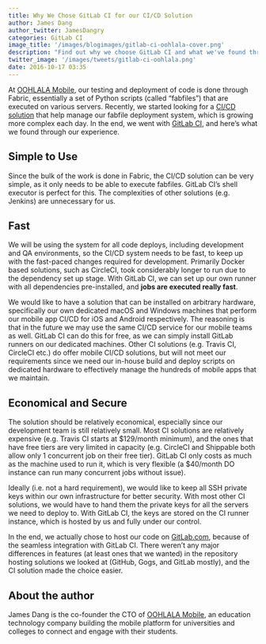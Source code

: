```yaml
---
title: Why We Chose GitLab CI for our CI/CD Solution
author: James Dang
author_twitter: JamesDangry
categories: GitLab CI
image_title: '/images/blogimages/gitlab-ci-oohlala-cover.png'
description: "Find out why we choose GitLab CI and what we've found through our experience using it."
twitter_image: '/images/tweets/gitlab-ci-oohlala.png'
date: 2016-10-17 03:35
---
```



At [OOHLALA Mobile][oohlala], our testing and deployment of code is done 
through Fabric, essentially a set of Python scripts (called “fabfiles”) that 
are executed on various servers. Recently, we started looking for a [CI/CD solution][ci-cd] 
that help manage our fabfile deployment system, which is growing 
more complex each day. In the end, we went with [GitLab CI][gitlab-ci], and here’s what we 
found through our experience.

## Simple to Use
Since the bulk of the work is done in Fabric, the CI/CD solution can be very simple, 
as it only needs to be able to execute fabfiles. GitLab CI’s shell executor is perfect 
for this. The complexities of other solutions (e.g. Jenkins) are unnecessary for us.

## Fast

We will be using the system for all code deploys, including development and QA environments, 
so the CI/CD system needs to be fast, to keep up with the fast-paced changes required for 
development. Primarily Docker based solutions, such as CircleCI, took considerably longer 
to run due to the dependency set up stage. With GitLab CI, we can set up our own runner 
with all dependencies pre-installed, and **jobs are executed really fast**.

We would like to have a solution that can be installed on arbitrary hardware, specifically 
our own dedicated macOS and Windows machines that perform our mobile app CI/CD for iOS and 
Android respectively. The reasoning is that in the future we may use the same CI/CD service 
for our mobile teams as well. GitLab CI can do this for free, as we can simply install GitLab 
runners on our dedicated machines. Other CI solutions (e.g. Travis CI, CircleCI etc.) 
do offer mobile CI/CD solutions, but will not meet our requirements since we need our in-house 
build and deploy scripts on dedicated hardware to effectively manage the hundreds of mobile apps that we maintain.

## Economical and Secure 

The solution should be relatively economical, especially since our development team
is still relatively small. Most CI solutions are relatively expensive (e.g. Travis 
CI starts at $129/month minimum), and the ones that have free tiers are very 
limited in capacity (e.g. CircleCI and Shippable both allow only 1 concurrent 
job on their free tier). GitLab CI only costs as much as the machine used to run it, 
which is very flexible (a $40/month DO instance can run many concurrent jobs without issue).

Ideally (i.e. not a hard requirement), we would like to keep all SSH private keys 
within our own infrastructure for better security. With most other CI solutions, 
we would have to hand them the private keys for all the servers we need to deploy to. 
With GitLab CI, the keys are stored on the CI runner instance, which is hosted by us 
and fully under our control.

In the end, we actually chose to host our code on [GitLab.com][gitlab-com], because of the seamless 
integration with GitLab CI. There weren’t any major differences in features 
(at least ones that we wanted) in the repository hosting solutions we looked at 
(GitHub, Gogs, and GitLab mostly), and the CI solution made the choice easier.

## About the author

James Dang is the co-founder the CTO of [OOHLALA Mobile][oohlala], an education technology 
company building the mobile platform for universities and colleges to connect and 
engage with their students. 

<!-- identifiers -->

[ci-cd]: /2016/08/05/continuous-integration-delivery-and-deployment-with-gitlab/
[gitlab-ci]: https://about.gitlab.com/features/gitlab-ci/
[gitlab-com]: https://gitlab.com/
[oohlala]: https://oohlalamobile.com/
[oohlala-jobs]: https://oohlalamobile.com/jobs/